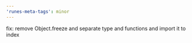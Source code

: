 ```yaml
---
'runes-meta-tags': minor
---
```


fix: remove Object.freeze and separate type and functions and import it to index
